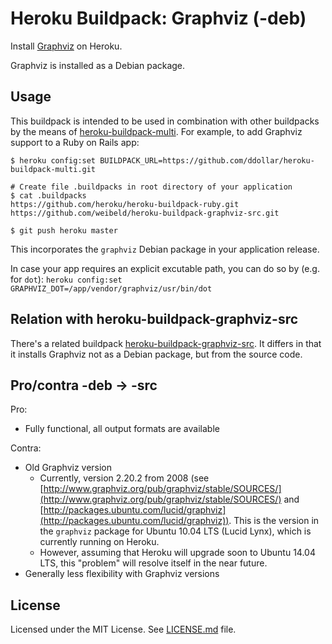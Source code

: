 Heroku Buildpack: Graphviz (-deb)
=================================

Install [Graphviz](http://www.graphviz.org/) on Heroku.

Graphviz is installed as a Debian package.


Usage
-----

This buildpack is intended to be used in combination with other buildpacks by the means of [heroku-buildpack-multi](
https://github.com/ddollar/heroku-buildpack-multi). For example, to add Graphviz support to a Ruby on Rails app:

    $ heroku config:set BUILDPACK_URL=https://github.com/ddollar/heroku-buildpack-multi.git

    # Create file .buildpacks in root directory of your application
    $ cat .buildpacks
    https://github.com/heroku/heroku-buildpack-ruby.git
    https://github.com/weibeld/heroku-buildpack-graphviz-src.git

    $ git push heroku master

This incorporates the `graphviz` Debian package in your application release.

In case your app requires an explicit excutable path, you can do so by (e.g. for `dot`):
`heroku config:set GRAPHVIZ_DOT=/app/vendor/graphviz/usr/bin/dot`

Relation with heroku-buildpack-graphviz-src
-------------------------------------------

There's a related buildpack [heroku-buildpack-graphviz-src](https://github.com/weibeld/heroku-buildpack-graphviz-src). It differs in that it installs Graphviz not as a Debian package, but from the source code.

Pro/contra -deb &#8594; -src
-------------------------------------

Pro:
* Fully functional, all output formats are available

Contra:
* Old Graphviz version
  * Currently, version 2.20.2 from 2008 (see [http://www.graphviz.org/pub/graphviz/stable/SOURCES/](http://www.graphviz.org/pub/graphviz/stable/SOURCES/) and [http://packages.ubuntu.com/lucid/graphviz](http://packages.ubuntu.com/lucid/graphviz)). This is the version in the `graphviz` package for Ubuntu 10.04 LTS (Lucid Lynx), which is currently running on Heroku.
  * However, assuming that Heroku will upgrade soon to Ubuntu 14.04 LTS, this "problem" will resolve itself in the near future.
* Generally less flexibility with Graphviz versions


License
-------

Licensed under the MIT License. See [LICENSE.md](LICENSE.md) file.

